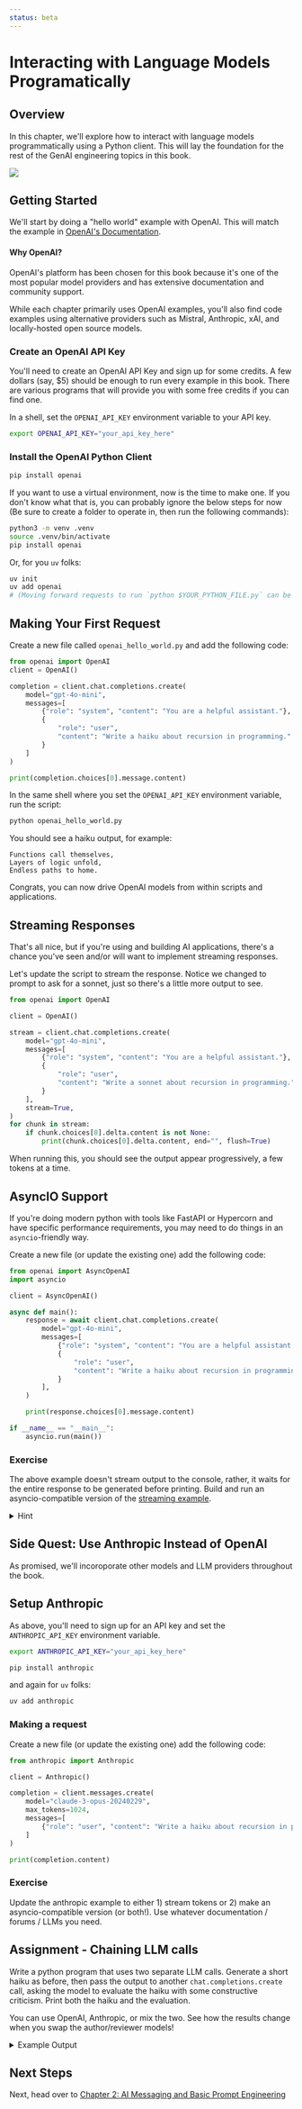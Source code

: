 ```yaml
---
status: beta
---
```


# Interacting with Language Models Programatically

## Overview

In this chapter, we'll explore how to interact with language models programmatically using a Python client. This will lay the foundation for the rest of the GenAI engineering topics in this book.

<img referrerpolicy="no-referrer-when-downgrade" src="https://static.scarf.sh/a.png?x-pxid=eb785991-1b9b-4eb4-adcd-c92c6ecd0c34" />

## Getting Started

We'll start by doing a "hello world" example with OpenAI. This will match the example in [OpenAI's Documentation](https://platform.openai.com/docs/quickstart).

#### Why OpenAI?

OpenAI's platform has been chosen for this book because it's one of the most popular model providers and has extensive documentation and community support.

While each chapter primarily uses OpenAI examples, you'll also find code examples using alternative providers such as Mistral, Anthropic, xAI, and locally-hosted open source models.

### Create an OpenAI API Key

You'll need to create an OpenAI API Key and sign up for some credits. A few dollars (say, $5) should be enough to run every example in this book. There are various programs that will provide you with some free credits if you can find one.

In a shell, set the `OPENAI_API_KEY` environment variable to your API key.

```bash
export OPENAI_API_KEY="your_api_key_here"
```

### Install the OpenAI Python Client

```bash
pip install openai
```

If you want to use a virtual environment, now is the time to make one. If you don't know what that is, you can probably ignore the below steps for now (Be sure to create a folder to operate in, then run the following commands):

```bash
python3 -m venv .venv
source .venv/bin/activate
pip install openai
```

Or, for you `uv` folks:

```bash
uv init
uv add openai
# (Moving forward requests to run `python $YOUR_PYTHON_FILE.py` can be executed with `uv run $YOUR_PYTHON_FILE.py`).
```

## Making Your First Request

Create a new file called `openai_hello_world.py` and add the following code:

```python
from openai import OpenAI
client = OpenAI()

completion = client.chat.completions.create(
    model="gpt-4o-mini",
    messages=[
        {"role": "system", "content": "You are a helpful assistant."},
        {
            "role": "user",
            "content": "Write a haiku about recursion in programming."
        }
    ]
)

print(completion.choices[0].message.content)
```

In the same shell where you set the `OPENAI_API_KEY` environment variable, run the script:

```bash
python openai_hello_world.py
```

You should see a haiku output, for example:

```text
Functions call themselves,
Layers of logic unfold,
Endless paths to home.
```

Congrats, you can now drive OpenAI models from within scripts and applications.

## Streaming Responses

That's all nice, but if you're using and building AI applications, there's a chance you've seen and/or will want to implement streaming responses.

Let's update the script to stream the response. Notice we changed to prompt to ask for a sonnet, just so there's a little more output to see.

```python
from openai import OpenAI

client = OpenAI()

stream = client.chat.completions.create(
    model="gpt-4o-mini",
    messages=[
        {"role": "system", "content": "You are a helpful assistant."},
        {
            "role": "user",
            "content": "Write a sonnet about recursion in programming."
        }
    ],
    stream=True,
)
for chunk in stream:
    if chunk.choices[0].delta.content is not None:
        print(chunk.choices[0].delta.content, end="", flush=True)
```

When running this, you should see the output appear progressively, a few tokens at a time.

## AsyncIO Support

If you're doing modern python with tools like FastAPI or Hypercorn and have specific performance requirements, you may need to do things in an `asyncio`-friendly way.

Create a new file (or update the existing one) add the following code:

```python
from openai import AsyncOpenAI
import asyncio

client = AsyncOpenAI()

async def main():
    response = await client.chat.completions.create(
        model="gpt-4o-mini",
        messages=[
            {"role": "system", "content": "You are a helpful assistant."},
            {
                "role": "user",
                "content": "Write a haiku about recursion in programming."
            }
        ],
    )

    print(response.choices[0].message.content)

if __name__ == "__main__":
    asyncio.run(main())
```

### Exercise

The above example doesn't stream output to the console, rather, it waits for the entire response to be generated before printing. Build and run an asyncio-compatible version of the [streaming example](#streaming-responses).

<details>
<summary>Hint</summary>

If you're not an expert with asyncio (I'm certainly not), search around for an example. You'll need constructs like  
`async for`.

As with the other examples, there's a runnable version in the [solutions/03_openai_async.py](./solutions/03_openai_async.py) file.

</details>

## Side Quest: Use Anthropic Instead of OpenAI

As promised, we'll incoroporate other models and LLM providers throughout the book.

## Setup Anthropic

As above, you'll need to sign up for an API key and set the `ANTHROPIC_API_KEY` environment variable.

```bash
export ANTHROPIC_API_KEY="your_api_key_here"
```

```bash
pip install anthropic
```

and again for `uv` folks:

```bash
uv add anthropic
```

### Making a request

Create a new file (or update the existing one) add the following code:

```python
from anthropic import Anthropic

client = Anthropic()

completion = client.messages.create(
    model="claude-3-opus-20240229",
    max_tokens=1024,
    messages=[
        {"role": "user", "content": "Write a haiku about recursion in programming."}
    ]
)

print(completion.content)
```

### Exercise

Update the anthropic example to either 1) stream tokens or 2) make an asyncio-compatible version (or both!). Use whatever documentation / forums / LLMs you need.

## Assignment - Chaining LLM calls

Write a python program that uses two separate LLM calls. Generate a short haiku as before, then pass the output to another `chat.completions.create` call, asking the model to evaluate the haiku with some constructive criticism. Print both the haiku and the evaluation.

You can use OpenAI, Anthropic, or mix the two. See how the results change when you swap the author/reviewer models!

<details>
<summary>Example Output</summary>

```text
----HAIKU----


Code calls on itself,
Function within a function—
Infinite echoes.


----REVIEW----


The provided haiku is an interesting exploration of the concept of recursion in programming. Here is my evaluation and constructive criticism:

Score: 7/10

Positive Aspects:
- The haiku effectively conveys the idea of recursion, where a function calls upon itself, leading to an "infinite echoes" effect.
- The use of language is concise and poetic, aligning with the traditional haiku format.
- The structure of the haiku, with three lines of 5-7-5 syllables, is well-maintained.

Constructive Criticism:
- The imagery and metaphor could be more vivid or evocative. While the concept of recursion is conveyed, the haiku could benefit from a more captivating or memorable visual representation.
- The connection between the programming concept and the natural world or human experience could be explored more deeply. This could help the reader better relate to the abstract idea of recursion.
- The haiku could be further polished to enhance the flow and rhythm of the language. Some lines may benefit from minor adjustments to the syllables or phrasing.

Overall, the haiku is a solid attempt to capture the essence of recursion in a poetic form. With some refinements to the imagery and deeper exploration of the theme, it could become more impactful and engaging for the reader. The author's ability to translate a technical programming concept into a haiku is commendable, and with further practice, the quality of the work can be improved.
```

</details>

## Next Steps

Next, head over to [Chapter 2: AI Messaging and Basic Prompt Engineering](../02-chats-and-prompting-techniques)
